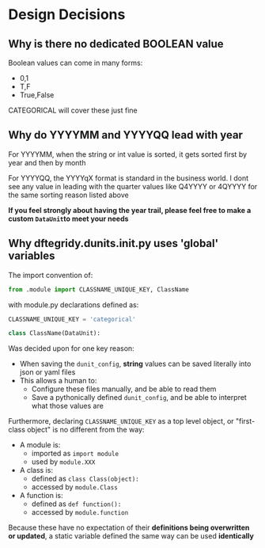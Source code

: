 # Design Decisions

## Why is there no dedicated BOOLEAN value

Boolean values can come in many forms:

* 0,1
* T,F
* True,False

CATEGORICAL will cover these just fine

## Why do YYYYMM and YYYYQQ lead with year

For YYYYMM, when the string or int value is sorted, it gets sorted first by year and then by month

For YYYYQQ, the YYYYqX format is standard in the business world. I dont see any value in leading with the quarter values like Q4YYYY or 4QYYYY for the same sorting reason listed above

**If you feel strongly about having the year trail, please feel free to make a custom `DataUnit`to meet your needs**

## Why dftegridy.dunits.__init__.py uses 'global' variables

The import convention of:

```python
from .module import CLASSNAME_UNIQUE_KEY, ClassName
```

with module.py declarations defined as:

```python
CLASSNAME_UNIQUE_KEY = 'categorical'

class ClassName(DataUnit):
```

Was decided upon for one key reason:

* When saving the `dunit_config`, **string** values can be saved literally into json or yaml files
* This allows a human to:
  * Configure these files manually, and be able to read them
  * Save a pythonically defined `dunit_config`, and be able to interpret what those values are

Furthermore, declaring `CLASSNAME_UNIQUE_KEY` as a top level object, or "first-class object" is no different from the way:

* A module is:
  * imported as `import module`
  * used by `module.XXX`
* A class is:
  * defined as `class Class(object):`
  * accessed by `module.Class`
* A function is:
  * defined as `def function():`
  * accessed by `module.function`

Because these have no expectation of their **definitions being overwritten or updated**, a static variable defined the same way can be used **identically**
